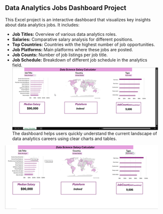 ## Data Analytics Jobs Dashboard Project  

This Excel project is an interactive dashboard that visualizes key insights about data analytics jobs. It includes:

- **Job Titles:** Overview of various data analytics roles.
- **Salaries:** Comparative salary analysis for different positions.
- **Top Countries:** Countries with the highest number of job opportunities.
- **Job Platforms:** Main platforms where these jobs are posted.
- **Job Counts:** Number of job listings per job title.
- **Job Schedule:** Breakdown of different job schedule in the analytics field.
![Dashboard](EXCEL_GIF1.gif)
The dashboard helps users quickly understand the current landscape of data analytics careers using clear charts and tables.

![Dashboard Screenshot](Dashboard_image.png)
